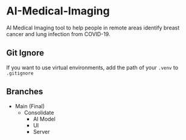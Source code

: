 # AI-Medical-Imaging

AI Medical Imaging tool to help people in remote areas identify breast cancer and lung infection from COVID-19.

## Git Ignore

If you want to use virtual environments, add the path of your `.venv` to `.gitignore`

## Branches

- Main (Final)
  - Consolidate
    - AI Model
    - UI
    - Server
